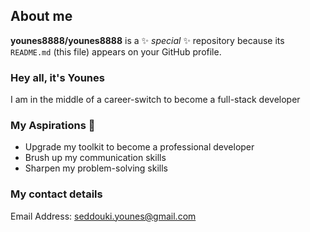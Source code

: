 ## About me


**younes8888/younes8888** is a ✨ _special_ ✨ repository because its `README.md` (this file) appears on your GitHub profile.

### Hey all, it's Younes
I am in the middle of a career-switch to become a full-stack developer

### My Aspirations 🥇
- Upgrade my toolkit to become a professional developer
- Brush up my communication skills
- Sharpen my problem-solving skills

### My contact details
Email Address: seddouki.younes@gmail.com
  
